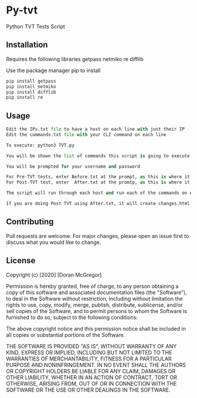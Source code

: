 # Py-tvt
Python TVT Tests Script


## Installation

Requires the following libraries
getpass
netmiko
re
difflib

Use the package manager pip to install 
```bash
pip install getpass
pip install netmiko
pip install difflib
pip install re
```

## Usage

```python
Edit the IPs.txt file to have a host on each line with just their IP
Edit the commands.txt file with your CLI command on each line

To execute: python3 TVT.py

You will be shown the list of commands this script is going to execute, if there is an issue, exit the script.

You will be prompted for your username and password

For Pre-TVT tests, enter Before.txt at the prompt, as this is where it will store the Pre-TVT test Result
For Post-TVT test, enter  After.txt at the promtp, as this is where it will store the Post-TVT test Result

The script will run through each host and run each of the commands on each host, saving this to the above text file.

If you are doing Post-TVT using After.txt, it will create changes.html which will include a Diff, showing before and after.

```

## Contributing
Pull requests are welcome. For major changes, please open an issue first to discuss what you would like to change.


## License
Copyright (c) [2020] [Doran McGregor]

Permission is hereby granted, free of charge, to any person obtaining a copy
of this software and associated documentation files (the "Software"), to deal
in the Software without restriction, including without limitation the rights
to use, copy, modify, merge, publish, distribute, sublicense, and/or sell
copies of the Software, and to permit persons to whom the Software is
furnished to do so, subject to the following conditions:

The above copyright notice and this permission notice shall be included in all
copies or substantial portions of the Software.

THE SOFTWARE IS PROVIDED "AS IS", WITHOUT WARRANTY OF ANY KIND, EXPRESS OR
IMPLIED, INCLUDING BUT NOT LIMITED TO THE WARRANTIES OF MERCHANTABILITY,
FITNESS FOR A PARTICULAR PURPOSE AND NONINFRINGEMENT. IN NO EVENT SHALL THE
AUTHORS OR COPYRIGHT HOLDERS BE LIABLE FOR ANY CLAIM, DAMAGES OR OTHER
LIABILITY, WHETHER IN AN ACTION OF CONTRACT, TORT OR OTHERWISE, ARISING FROM,
OUT OF OR IN CONNECTION WITH THE SOFTWARE OR THE USE OR OTHER DEALINGS IN THE
SOFTWARE.
